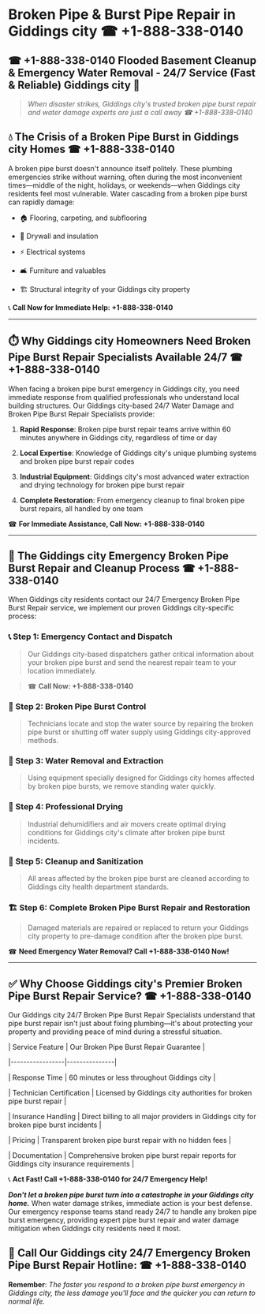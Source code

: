 # Broken Pipe & Burst Pipe Repair in Giddings city ☎ +1-888-338-0140  
## ☎ +1-888-338-0140 Flooded Basement Cleanup & Emergency Water Removal - 24/7 Service (Fast & Reliable) Giddings city 🚨  

> *When disaster strikes, Giddings city's trusted broken pipe burst repair and water damage experts are just a call away ☎ +1-888-338-0140*  

## 💧 The Crisis of a Broken Pipe Burst in Giddings city Homes ☎ +1-888-338-0140  

A broken pipe burst doesn't announce itself politely. These plumbing emergencies strike without warning, often during the most inconvenient times—middle of the night, holidays, or weekends—when Giddings city residents feel most vulnerable. Water cascading from a broken pipe burst can rapidly damage:  

* 🏠 Flooring, carpeting, and subflooring  
* 🧱 Drywall and insulation  
* ⚡ Electrical systems  
* 🛋️ Furniture and valuables  
* 🏗️ Structural integrity of your Giddings city property  

📞 **Call Now for Immediate Help: +1-888-338-0140**  

---  

## ⏱️ Why Giddings city Homeowners Need Broken Pipe Burst Repair Specialists Available 24/7 ☎ +1-888-338-0140  

When facing a broken pipe burst emergency in Giddings city, you need immediate response from qualified professionals who understand local building structures. Our Giddings city-based 24/7 Water Damage and Broken Pipe Burst Repair Specialists provide:  

1. **Rapid Response**: Broken pipe burst repair teams arrive within 60 minutes anywhere in Giddings city, regardless of time or day  
2. **Local Expertise**: Knowledge of Giddings city's unique plumbing systems and broken pipe burst repair codes  
3. **Industrial Equipment**: Giddings city's most advanced water extraction and drying technology for broken pipe burst repair  
4. **Complete Restoration**: From emergency cleanup to final broken pipe burst repairs, all handled by one team  

☎ **For Immediate Assistance, Call Now: +1-888-338-0140**  

---  

## 🔧 The Giddings city Emergency Broken Pipe Burst Repair and Cleanup Process ☎ +1-888-338-0140  

When Giddings city residents contact our 24/7 Emergency Broken Pipe Burst Repair service, we implement our proven Giddings city-specific process:  

### 📞 Step 1: Emergency Contact and Dispatch  
> Our Giddings city-based dispatchers gather critical information about your broken pipe burst and send the nearest repair team to your location immediately.  
> ☎ **Call Now: +1-888-338-0140**  

### 🚿 Step 2: Broken Pipe Burst Control  
> Technicians locate and stop the water source by repairing the broken pipe burst or shutting off water supply using Giddings city-approved methods.  

### 🌊 Step 3: Water Removal and Extraction  
> Using equipment specially designed for Giddings city homes affected by broken pipe bursts, we remove standing water quickly.  

### 💨 Step 4: Professional Drying  
> Industrial dehumidifiers and air movers create optimal drying conditions for Giddings city's climate after broken pipe burst incidents.  

### 🧼 Step 5: Cleanup and Sanitization  
> All areas affected by the broken pipe burst are cleaned according to Giddings city health department standards.  

### 🏗️ Step 6: Complete Broken Pipe Burst Repair and Restoration  
> Damaged materials are repaired or replaced to return your Giddings city property to pre-damage condition after the broken pipe burst.  

☎ **Need Emergency Water Removal? Call +1-888-338-0140 Now!**  

---  

## ✅ Why Choose Giddings city's Premier Broken Pipe Burst Repair Service? ☎ +1-888-338-0140  

Our Giddings city 24/7 Broken Pipe Burst Repair Specialists understand that pipe burst repair isn't just about fixing plumbing—it's about protecting your property and providing peace of mind during a stressful situation.  

| Service Feature | Our Broken Pipe Burst Repair Guarantee |  
|-----------------|---------------|  
| Response Time | 60 minutes or less throughout Giddings city |  
| Technician Certification | Licensed by Giddings city authorities for broken pipe burst repair |  
| Insurance Handling | Direct billing to all major providers in Giddings city for broken pipe burst incidents |  
| Pricing | Transparent broken pipe burst repair with no hidden fees |  
| Documentation | Comprehensive broken pipe burst repair reports for Giddings city insurance requirements |  

📞 **Act Fast! Call +1-888-338-0140 for 24/7 Emergency Help!**  

***Don't let a broken pipe burst turn into a catastrophe in your Giddings city home.*** When water damage strikes, immediate action is your best defense. Our emergency response teams stand ready 24/7 to handle any broken pipe burst emergency, providing expert pipe burst repair and water damage mitigation when Giddings city residents need it most.  

## 📱 Call Our Giddings city 24/7 Emergency Broken Pipe Burst Repair Hotline: ☎ +1-888-338-0140  

**Remember**: *The faster you respond to a broken pipe burst emergency in Giddings city, the less damage you'll face and the quicker you can return to normal life.*